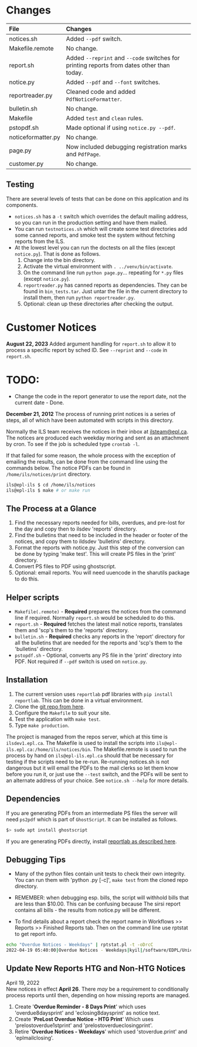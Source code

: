 # Changes
| **File** | **Changes** |
|:---|:---|
| notices.sh | Added `--pdf` switch. |
| Makefile.remote | No change. |
| report.sh | Added `--reprint` and `--code` switches for printing reports from dates other than today. |
| notice.py | Added `--pdf` and `--font` switches. |
| reportreader.py | Cleaned code and added `PdfNoticeFormatter`. |
| bulletin.sh | No change. |
| Makefile | Added `test` and `clean` rules. |
| pstopdf.sh | Made optional if using `notice.py --pdf`. |
| noticeformatter.py | No change. |
| page.py | Now included debugging registration marks and `PdfPage`. |
| customer.py | No change. |

## Testing
There are several levels of tests that can be done on this application and its components. 
* `notices.sh` has a `-t` switch which overrides the default mailing address, so you can run in the production setting and have them mailed.
* You can run `testnotices.sh` which will create some test directories add some canned reports, and smoke test the system without fetching reports from the ILS.
* At the lowest level you can run the doctests on all the files (except `notice.py`). That is done as follows.
  1) Change into the bin directory.
  2) Activate the virtual environment with `. ../venv/bin/activate`.
  3) On the command line run `python page.py`... repeating for `*.py` files (except `notice.py`).
  5) `reportreader.py` has canned reports as dependencies. They can be found in `bin_tests.tar`. Just untar the file in the current directory to install them, then run `python reportreader.py`. 
  6) Optional: clean up these directories after checking the output. 

# Customer Notices
**August 22, 2023**
Added argument handling for `report.sh` to allow it to process a specific report by sched ID. See `--reprint` and `--code` in `report.sh`.

# TODO:
* Change the code in the report generator to use the report date, not the current date - Done.

**December 21, 2012**
The process of running print notices is a series of steps, all of which have been automated with scripts in this directory.

Normally the ILS team receives the notices in their inbox at ilsteam@epl.ca. The notices are produced each weekday moring and sent as an attachment by cron. To see if the job is scheduled type ```crontab -l```.

If that failed for some reason, the whole process with the exception of emailing the results, can be done from the command line using the commands below. The notice PDFs can be found in ```/home/ils/notices/print``` directory.
```bash
ils@epl-ils $ cd /home/ils/notices
ils@epl-ils $ make # or make run
```

## The Process at a Glance
1) Find the necessary reports needed for bills, overdues, and pre-lost for the day and copy then to ilsdev 'reports' directory.
2) Find the bulletins that need to be included in the header or footer of the notices, and copy them to ildsdev 'bulletins' directory.
3) Format the reports with notice.py. Just this step of the conversion can be done by typing 'make test'. This will create PS files 
   in the 'print' directory.
4) Convert PS files to PDF using ghostscript.
5) Optional: email reports. You will need uuencode in the sharutils package to do this.

## Helper scripts
- ```Makefile(.remote)``` - **Required** prepares the notices from the command line if required. Normally ```report.sh``` would be scheduled to do this.
- ```report.sh``` - **Required** fetches the latest mail notice reports, translates them and 'scp's them to the 'reports' directory.
- ```bulletin.sh``` - **Required** checks any reports in the 'report' directory for all the bulletins that are needed for the reports and 'scp's them to the 'bulletins' directory.
- ```pstopdf.sh``` - Optional, converts any PS file in the 'print' directory into PDF. Not required if `--pdf` switch is used on `notice.py`.

## Installation
1) The current version uses `reportlab` pdf libraries with `pip install reportlab`. This can be done in a virtual environment.
2) Clone the [git repo from here](https://github.com/Edmonton-Public-Library/notices).
3) Configure the `Makefile` to suit your site.
4) Test the application with `make test`.
5) Type `make production`.


The project is managed from the repos server, which at this time is ```ilsdev1.epl.ca```. The Makefile is used to install the scripts into ```ils@epl-ils.epl.ca:/home/ils/notices/bin```. The Makefile.remote is used to run the process by hand on ```ils@epl-ils.epl.ca``` should that be necessary for testing if the scripts need to be re-run. Re-running notices.sh is not dangerous but it will email the PDFs to the mail clerks so let them know before you run it, or just use the ```--test``` switch, and the PDFs will be sent to an alternate address of your choice. See ```notice.sh --help``` for more details.

## Dependencies
If you are generating PDFs from an intermediate PS files the server will need `ps2pdf` which is part of `GhostScript`. It can be installed as follows.
```bash
$> sudo apt install ghostscript
```

If you are generating PDFs directly, install [reportlab as described here](#installation).

## Debugging Tips
* Many of the python files contain unit tests to check their own integrity. You can run them with 'python <file>.py [-c]', `make test` from the cloned repo directory. 

* REMEMBER: when debugging esp. bills, the script will withhold bills that are less than $10.00. This can be confusing because
The sirsi report contains all bills - the results from notice.py will be different. 

* To find details about a report check the report name in Workflows >> Reports >> Finished Reports tab. Then on the command line use rptstat to get report info.
```bash
echo "Overdue Notices - Weekdays" | rptstat.pl -t -oDrcC
2022-04-19 05:40:00|Overdue Notices - Weekdays|kyil|/software/EDPL/Unicorn/Rptprint/kyil.prn
```

## Update New Reports HTG and Non-HTG Notices
April 19, 2022  
New notices in effect **April 26**. There _may_ be a requirement to conditionally process reports until then, depending on how missing reports are managed.

1) Create '**Overdue Reminder - 8 Days Print**' which uses 'overdue8daysprint' and 'eclosing8daysprint' as notice text.
2) Create '**PreLost Overdue Notice - HTG Print**' Which uses 'prelostoverdue1stprint' and 'prelostoverdueclosingprint'.
3) Retire '**Overdue Notices - Weekdays**' which used 'stoverdue.print' and 'eplmailclosing'.

